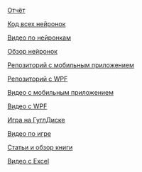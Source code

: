 <p><a href="https://docs.google.com/document/d/1ab-OP36TG3I3lcRSf2P4dNS_NqRwanHK/edit?usp=sharing&ouid=104552948625471418056&rtpof=true&sd=true">Отчёт</a></p>
<p><a href="https://github.com/Avar1tia/neironki/blob/main/README.md">Код всех нейронок</a></p>
<p><a href="https://drive.google.com/drive/folders/1NTRZH0bEXG7-j1y_SJ5-eNGL5lPUO8aJ?usp=sharing">Видео по нейронкам</a></p>
<p><a href="https://drive.google.com/file/d/11T5D75gj5bwEBgnvhfSvD01v9AX1-0iv/view?usp=sharing">Обзор нейронок</a></p>
<p><a href="https://github.com/Avar1tia/gigacomob">Репозиторий с мобильным приложением</a></p>
<p><a href="https://github.com/Avar1tia/gigacowpf">Репозиторий с WPF</a></p>
<p><a href="https://drive.google.com/file/d/1vAO26okfbTXp08p_z1mZwtaX7P-sir6L/view?usp=sharing">Видео с мобильным приложением</a></p>
<p><a href="https://drive.google.com/file/d/11T5D75gj5bwEBgnvhfSvD01v9AX1-0iv/view?usp=sharing">Видео с WPF</a></p>
<p><a href="https://drive.google.com/drive/folders/12LZbORLwBaa77ZqYaSC3QpAuS8bF5qPa?usp=sharing">Игра на ГуглДиске</a></p>
<p><a href="https://drive.google.com/file/d/1UmInDvqRRQwg7o2QLnaCoz-mZBMBdRrF/view?usp=sharing">Видео по игре</a></p>
<p><a href="https://drive.google.com/drive/folders/1ZAG7th84APW9c6flozvITcs8XMVGN5wb?usp=sharing">Статьи и обзор книги</a></p>
<p><a href="https://drive.google.com/file/d/17z0qwyviMT6a3rUYtG-MCNM34Rk9IDfd/view?usp=sharing">Видео с Excel</a></p>
